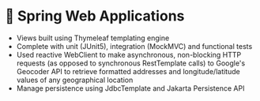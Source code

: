 # 🍃 Spring Web Applications
* Views built using Thymeleaf templating engine
* Complete with unit (JUnit5), integration (MockMVC) and functional tests
* Used reactive WebClient to make asynchronous, non-blocking HTTP requests (as opposed to synchronous RestTemplate calls) to Google's Geocoder API to retrieve formatted addresses and longitude/latitude values of any geographical location
* Manage persistence using JdbcTemplate and Jakarta Persistence API

